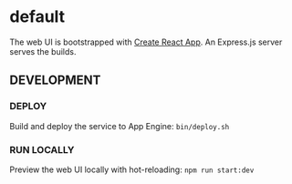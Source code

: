 # default
The web UI is bootstrapped with [Create React App](https://github.com/facebook/create-react-app). An Express.js server serves the builds.

## DEVELOPMENT
### DEPLOY
Build and deploy the service to App Engine:
`bin/deploy.sh`

### RUN LOCALLY
Preview the web UI locally with hot-reloading:
`npm run start:dev`

